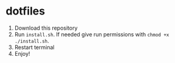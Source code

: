 # dotfiles

1. Download this repository
2. Run `install.sh`. If needed give run permissions with `chmod +x ./install.sh`.
3. Restart terminal
4. Enjoy!
